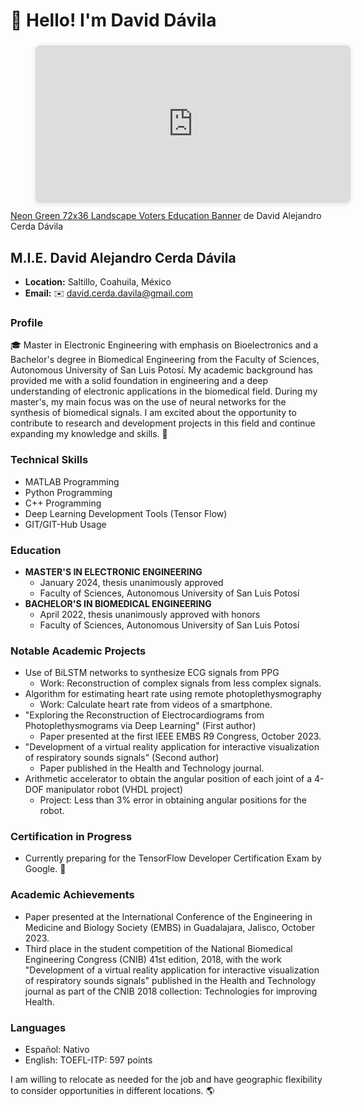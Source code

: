 # 👋 Hello! I'm David Dávila 

<figure style="position: relative; width: 100%; height: 0; padding-top: 50.0000%; padding-bottom: 0; box-shadow: 0 2px 8px 0 rgba(63,69,81,0.16); margin-top: 1.6em; margin-bottom: 0.9em; overflow: hidden; border-radius: 8px; will-change: transform;">
  <iframe loading="lazy" style="position: absolute; width: 100%; height: 100%; top: 0; left: 0; border: none; padding: 0; margin: 0;" src="https://www.canva.com/design/DAF9RvPDV2I/dJufpi2tJymsg1yWar6lsA/view?embed" allowfullscreen="allowfullscreen" allow="fullscreen">
  </iframe>
</figure>
<a href="https://www.canva.com/design/DAF9RvPDV2I/dJufpi2tJymsg1yWar6lsA/view?utm_content=DAF9RvPDV2I&utm_campaign=designshare&utm_medium=embeds&utm_source=link" target="_blank" rel="noopener">Neon Green 72x36 Landscape Voters Education Banner</a> de David Alejandro Cerda Dávila

## M.I.E. David Alejandro Cerda Dávila
- **Location:** Saltillo, Coahuila, México
- **Email:** ✉️ david.cerda.davila@gmail.com


### Profile
🎓 Master in Electronic Engineering with emphasis on Bioelectronics and a Bachelor's degree in Biomedical Engineering from the Faculty of Sciences, Autonomous University of San Luis Potosí. My academic background has provided me with a solid foundation in engineering and a deep understanding of electronic applications in the biomedical field. During my master's, my main focus was on the use of neural networks for the synthesis of biomedical signals. I am excited about the opportunity to contribute to research and development projects in this field and continue expanding my knowledge and skills. 🚀


### Technical Skills
- MATLAB Programming
- Python Programming
- C++ Programming
- Deep Learning Development Tools (Tensor Flow)
- GIT/GIT-Hub Usage

### Education
- **MASTER'S IN ELECTRONIC ENGINEERING**
  - January 2024, thesis unanimously approved
  - Faculty of Sciences, Autonomous University of San Luis Potosí
- **BACHELOR'S IN BIOMEDICAL ENGINEERING**
  - April 2022, thesis unanimously approved with honors
  - Faculty of Sciences, Autonomous University of San Luis Potosí

### Notable Academic Projects
- Use of BiLSTM networks to synthesize ECG signals from PPG
  - Work: Reconstruction of complex signals from less complex signals.
- Algorithm for estimating heart rate using remote photoplethysmography
  - Work: Calculate heart rate from videos of a smartphone.
- "Exploring the Reconstruction of Electrocardiograms from Photoplethysmograms via Deep Learning" (First author)
  - Paper presented at the first IEEE EMBS R9 Congress, October 2023.
- "Development of a virtual reality application for interactive visualization of respiratory sounds signals" (Second author)
  - Paper published in the Health and Technology journal.
- Arithmetic accelerator to obtain the angular position of each joint of a 4-DOF manipulator robot (VHDL project)
  - Project: Less than 3% error in obtaining angular positions for the robot.

### Certification in Progress
- Currently preparing for the TensorFlow Developer Certification Exam by Google. 🤖

### Academic Achievements
- Paper presented at the International Conference of the Engineering in Medicine and Biology Society (EMBS) in Guadalajara, Jalisco, October 2023.
- Third place in the student competition of the National Biomedical Engineering Congress (CNIB) 41st edition, 2018, with the work "Development of a virtual reality application for interactive visualization of respiratory sounds signals" published in the Health and Technology journal as part of the CNIB 2018 collection: Technologies for improving Health.

### Languages
- Español: Nativo
- English: TOEFL-ITP: 597 points

I am willing to relocate as needed for the job and have geographic flexibility to consider opportunities in different locations. 🌎
